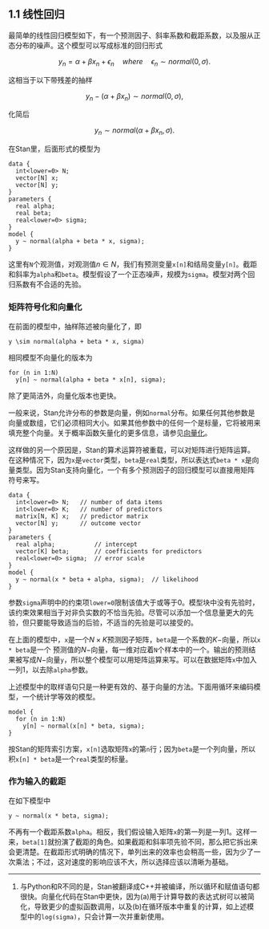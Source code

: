 ## 1.1 线性回归

最简单的线性回归模型如下，有一个预测因子、斜率系数和截距系数，以及服从正态分布的噪声。这个模型可以写成标准的回归形式

$$y_n = \alpha + \beta x_n + \epsilon_n \quad where \quad \epsilon_n \sim normal(0,\sigma).$$

这相当于以下带残差的抽样

$$y_n - (\alpha + \beta x_n) \sim normal(0,\sigma),$$

化简后

$$y_n \sim normal(\alpha + \beta x_n,\sigma).$$

在Stan里，后面形式的模型为

```
data {
  int<lower=0> N;
  vector[N] x;
  vector[N] y;
}
parameters {
  real alpha;
  real beta;
  real<lower=0> sigma;
}
model {
  y ~ normal(alpha + beta * x, sigma);
}
```

这里有`N`个观测值，对观测值$n \in N$，我们有预测变量`x[n]`和结局变量`y[n]`。截距和斜率为`alpha`和`beta`。模型假设了一个正态噪声，规模为`sigma`。模型对两个回归系数有不合适的先验。

### 矩阵符号化和向量化

在前面的模型中，抽样陈述被向量化了，即

```
y \sim normal(alpha + beta * x, sigma)
```

相同模型不向量化的版本为

```
for (n in 1:N)
  y[n] ~ normal(alpha + beta * x[n], sigma);
```

除了更简洁外，向量化版本也更快。

一般来说，Stan允许分布的参数是向量，例如`normal`分布。如果任何其他参数是向量或数组，它们必须相同大小。如果其他参数中的任何一个是标量，它将被用来填充整个向量。关于概率函数矢量化的更多信息，请参见[向量化](https://mc-stan.org/docs/2_27/stan-users-guide/linear-regression.html#vectorization.section)。

这样做的另一个原因是，Stan的算术运算符被重载，可以对矩阵进行矩阵运算。在这种情况下，因为`x`是`vector`类型，`beta`是`real`类型，所以表达式`beta * x`是向量类型。因为Stan支持向量化，一个有多个预测因子的回归模型可以直接用矩阵符号来写。

```
data {
  int<lower=0> N;   // number of data items
  int<lower=0> K;   // number of predictors
  matrix[N, K] x;   // predictor matrix
  vector[N] y;      // outcome vector
}
parameters {
  real alpha;           // intercept
  vector[K] beta;       // coefficients for predictors
  real<lower=0> sigma;  // error scale
}
model {
  y ~ normal(x * beta + alpha, sigma);  // likelihood
}
```

参数`sigma`声明中的约束项`lower=0`限制该值大于或等于0。模型块中没有先验时，该约束效果相当于对非负实数的不恰当先验。尽管可以添加一个信息量更大的先验，但只要能导致适当的后验，不适当的先验是可以接受的。

在上面的模型中，`x`是一个$N \times K$预测因子矩阵，`beta`是一个系数的$K-$向量，所以`x * beta`是一个  预测值的$N-$向量，每一维对应着`N`个样本中的一个。输出的预测结果被写成$N-$向量`y`，所以整个模型可以用矩阵运算来写。可以在数据矩阵`x`中加入一列1，以去除`alpha`参数。

上述模型中的取样语句只是一种更有效的、基于向量的方法。下面用循环来编码模型，一个统计学等效的模型。

```
model {
  for (n in 1:N)
    y[n] ~ normal(x[n] * beta, sigma);
}
```

按Stan的矩阵索引方案，`x[n]`选取矩阵`x`的第`n`行；因为`beta`是一个列向量，所以积`x[n] * beta`是一个`real`类型的标量。

### 作为输入的截距

在如下模型中

```
y ~ normal(x * beta, sigma);
```

不再有一个截距系数`alpha`。相反，我们假设输入矩阵`x`的第一列是一列1。这样一来，`beta[1]`就扮演了截距的角色。如果截距和斜率项先验不同，那么把它拆出来会更清楚。在截距形式明确的情况下，单列出来的效率也会稍高一些，因为少了一次乘法；不过，这对速度的影响应该不大，所以选择应该以清晰为基础。

------------------------------------------

1. 与Python和R不同的是，Stan被翻译成C++并被编译，所以循环和赋值语句都很快。向量化代码在Stan中更快，因为(a)用于计算导数的表达式树可以被简化，导致更少的虚拟函数调用，以及(b)在循环版本中重复的计算，如上述模型中的`log(sigma)`，只会计算一次并重新使用。